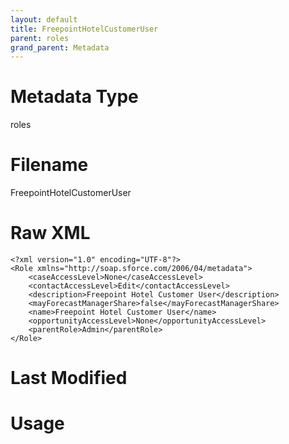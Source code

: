 ```yaml
---
layout: default
title: FreepointHotelCustomerUser
parent: roles
grand_parent: Metadata
---
```

# Metadata Type
roles


# Filename 
FreepointHotelCustomerUser


# Raw XML
```
<?xml version="1.0" encoding="UTF-8"?>
<Role xmlns="http://soap.sforce.com/2006/04/metadata">
    <caseAccessLevel>None</caseAccessLevel>
    <contactAccessLevel>Edit</contactAccessLevel>
    <description>Freepoint Hotel Customer User</description>
    <mayForecastManagerShare>false</mayForecastManagerShare>
    <name>Freepoint Hotel Customer User</name>
    <opportunityAccessLevel>None</opportunityAccessLevel>
    <parentRole>Admin</parentRole>
</Role>
```


# Last Modified


# Usage
